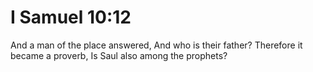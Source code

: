 # I Samuel 10:12

And a man of the place answered, And who is their father? Therefore it became a proverb, Is Saul also among the prophets?
